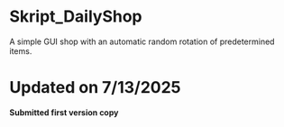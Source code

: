 # Skript_DailyShop
A simple GUI shop with an automatic random rotation of predetermined items. 


# Updated on 7/13/2025
**Submitted first version copy**
